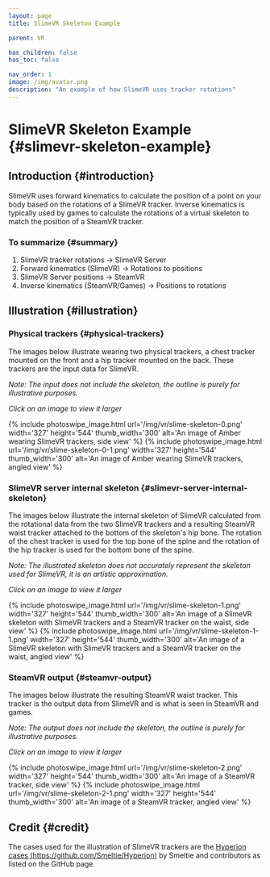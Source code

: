 ```yaml
---
layout: page
title: SlimeVR Skeleton Example

parent: VR

has_children: false
has_toc: false

nav_order: 1
image: /img/avatar.png
description: "An example of how SlimeVR uses tracker rotations"
---
```


# SlimeVR Skeleton Example {#slimevr-skeleton-example}

## Introduction {#introduction}

SlimeVR uses forward kinematics to calculate the position of a point on your body based on the rotations of a SlimeVR tracker. Inverse kinematics is typically used by games to calculate the rotations of a virtual skeleton to match the position of a SteamVR tracker.

### To summarize {#summary}

1. SlimeVR tracker rotations -> SlimeVR Server
2. Forward kinematics (SlimeVR) -> Rotations to positions
3. SlimeVR Server positions -> SteamVR
4. Inverse kinematics (SteamVR/Games) -> Positions to rotations

## Illustration {#illustration}

### Physical trackers {#physical-trackers}

The images below illustrate wearing two physical trackers, a chest tracker mounted on the front and a hip tracker mounted on the back. These trackers are the input data for SlimeVR.

_Note: The input does not include the skeleton, the outline is purely for illustrative purposes._

_Click on an image to view it larger_
<div class="pswp-gallery">
{% include photoswipe_image.html url='/img/vr/slime-skeleton-0.png' width='327' height='544' thumb_width='300' alt='An image of Amber wearing SlimeVR trackers, side view' %}
{% include photoswipe_image.html url='/img/vr/slime-skeleton-0-1.png' width='327' height='544' thumb_width='300' alt='An image of Amber wearing SlimeVR trackers, angled view' %}
</div>

### SlimeVR server internal skeleton {#slimevr-server-internal-skeleton}

The images below illustrate the internal skeleton of SlimeVR calculated from the rotational data from the two SlimeVR trackers and a resulting SteamVR waist tracker attached to the bottom of the skeleton's hip bone. The rotation of the chest tracker is used for the top bone of the spine and the rotation of the hip tracker is used for the bottom bone of the spine.

_Note: The illustrated skeleton does not accurately represent the skeleton used for SlimeVR, it is an artistic approximation._

_Click on an image to view it larger_
<div class="pswp-gallery">
{% include photoswipe_image.html url='/img/vr/slime-skeleton-1.png' width='327' height='544' thumb_width='300' alt='An image of a SlimeVR skeleton with SlimeVR trackers and a SteamVR tracker on the waist, side view' %}
{% include photoswipe_image.html url='/img/vr/slime-skeleton-1-1.png' width='327' height='544' thumb_width='300' alt='An image of a SlimeVR skeleton with SlimeVR trackers and a SteamVR tracker on the waist, angled view' %}
</div>

### SteamVR output {#steamvr-output}

The images below illustrate the resulting SteamVR waist tracker. This tracker is the output data from SlimeVR and is what is seen in SteamVR and games.

_Note: The output does not include the skeleton, the outline is purely for illustrative purposes._

_Click on an image to view it larger_
<div class="pswp-gallery">
{% include photoswipe_image.html url='/img/vr/slime-skeleton-2.png' width='327' height='544' thumb_width='300' alt='An image of a SteamVR tracker, side view' %}
{% include photoswipe_image.html url='/img/vr/slime-skeleton-2-1.png' width='327' height='544' thumb_width='300' alt='An image of a SteamVR tracker, angled view' %}
</div>

## Credit {#credit}

The cases used for the illustration of SlimeVR trackers are the [Hyperion cases (https://github.com/Smeltie/Hyperion)](https://github.com/Smeltie/Hyperion "Hyperion case GitHub page") by Smeltie and contributors as listed on the GitHub page.
